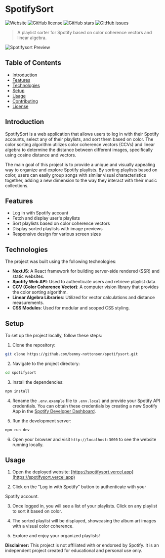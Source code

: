 # SpotifySort

[![Website](https://img.shields.io/website?label=Check%20it%20out&style=flat-square&url=https%3A%2F%2Fspotifysort.vercel.app)](https://spotifysort.vercel.app)
[![GitHub license](https://img.shields.io/github/license/benny-nottonson/spotifysort?style=flat-square)](https://github.com/benny-nottonson/spotifysort/blob/master/LICENSE)
[![GitHub stars](https://img.shields.io/github/stars/benny-nottonson/spotifysort?style=flat-square)](https://github.com/benny-nottonson/spotifysort/stargazers)
[![GitHub issues](https://img.shields.io/github/issues/benny-nottonson/spotifysort?style=flat-square)](https://github.com/benny-nottonson/spotifysort/issues)

> A playlist sorter for Spotify based on color coherence vectors and linear algebra.

![Spotifysort Preview](./preview.png)

## Table of Contents

- [Introduction](#introduction)
- [Features](#features)
- [Technologies](#technologies)
- [Setup](#setup)
- [Usage](#usage)
- [Contributing](#contributing)
- [License](#license)

## Introduction

SpotifySort is a web application that allows users to log in with their Spotify accounts, select any of their playlists, and sort them based on color. The color sorting algorithm utilizes color coherence vectors (CCVs) and linear algebra to determine the distance between different images, specifically using cosine distance and vectors.

The main goal of this project is to provide a unique and visually appealing way to organize and explore Spotify playlists. By sorting playlists based on color, users can easily group songs with similar visual characteristics together, adding a new dimension to the way they interact with their music collections.

## Features

- Log in with Spotify account
- Fetch and display user's playlists
- Sort playlists based on color coherence vectors
- Display sorted playlists with image previews
- Responsive design for various screen sizes

## Technologies

The project was built using the following technologies:

- **NextJS**: A React framework for building server-side rendered (SSR) and static websites.
- **Spotify Web API**: Used to authenticate users and retrieve playlist data.
- **CCV (Color Coherence Vector)**: A computer vision library that provides the color sorting algorithm.
- **Linear Algebra Libraries**: Utilized for vector calculations and distance measurements.
- **CSS Modules**: Used for modular and scoped CSS styling.

## Setup

To set up the project locally, follow these steps:

1. Clone the repository:

```bash
git clone https://github.com/benny-nottonson/spotifysort.git
```

2. Navigate to the project directory:

```bash
cd spotifysort
```

3. Install the dependencies:

```bash
npm install
```

4. Rename the `.env.example` file to `.env.local` and provide your Spotify API credentials. You can obtain these credentials by creating a new Spotify App in the [Spotify Developer Dashboard](https://developer.spotify.com/dashboard).

5. Run the development server:

```bash
npm run dev
```

6. Open your browser and visit `http://localhost:3000` to see the website running locally.

## Usage

1. Open the deployed website: [https://spotifysort.vercel.app](https://spotifysort.vercel.app)

2. Click on the "Log in with Spotify" button to authenticate with your

 Spotify account.

3. Once logged in, you will see a list of your playlists. Click on any playlist to sort it based on color.

4. The sorted playlist will be displayed, showcasing the album art images with a visual color coherence.

5. Explore and enjoy your organized playlists!

**Disclaimer:** This project is not affiliated with or endorsed by Spotify. It is an independent project created for educational and personal use only.